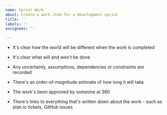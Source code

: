 ```yaml
---
name: Sprint Work
about: Create a work item for a development sprint
title: ''
labels: ''
assignees: ''

---
```


- It's clear how the world will be different when the work is completed

- It's clear what will and won't be done

- Any uncertainty, assumptions, dependencies or constraints are recorded

- There's an order-of-magnitude estimate of how long it will take

- The work's been approved by someone at 360

- There's links to everything that's written down about the work - such as plan.io tickets, GitHub issues
